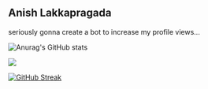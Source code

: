 ## Anish Lakkapragada

seriously gonna create a bot to increase my profile views... 

![Anurag's GitHub stats](https://github-readme-stats.vercel.app/api?username=anish-lakkapragada&show_icons=true&)

![](https://komarev.com/ghpvc/?username=anish-lakkapragada)

[![GitHub Streak](https://github-readme-streak-stats.herokuapp.com/?user=anish-lakkapragada)](https://git.io/streak-stats)

